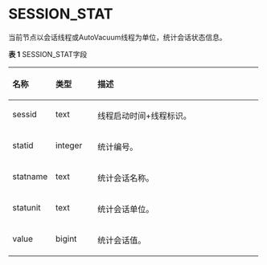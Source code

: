 # SESSION\_STAT

当前节点以会话线程或AutoVacuum线程为单位，统计会话状态信息。

**表 1**  SESSION\_STAT字段

<a name="zh-cn_topic_0237122629_table1132215303204"></a>
<table><thead align="left"><tr id="zh-cn_topic_0237122629_row24058300203"><th class="cellrowborder" valign="top" width="17.27%" id="mcps1.2.4.1.1"><p id="zh-cn_topic_0237122629_p4405133014203"><a name="zh-cn_topic_0237122629_p4405133014203"></a><a name="zh-cn_topic_0237122629_p4405133014203"></a><strong id="zh-cn_topic_0237122629_b18405113014201"><a name="zh-cn_topic_0237122629_b18405113014201"></a><a name="zh-cn_topic_0237122629_b18405113014201"></a>名称</strong></p>
</th>
<th class="cellrowborder" valign="top" width="16.8%" id="mcps1.2.4.1.2"><p id="zh-cn_topic_0237122629_p10408230162015"><a name="zh-cn_topic_0237122629_p10408230162015"></a><a name="zh-cn_topic_0237122629_p10408230162015"></a><strong id="zh-cn_topic_0237122629_b040883011203"><a name="zh-cn_topic_0237122629_b040883011203"></a><a name="zh-cn_topic_0237122629_b040883011203"></a>类型</strong></p>
</th>
<th class="cellrowborder" valign="top" width="65.93%" id="mcps1.2.4.1.3"><p id="zh-cn_topic_0237122629_p16408113010206"><a name="zh-cn_topic_0237122629_p16408113010206"></a><a name="zh-cn_topic_0237122629_p16408113010206"></a><strong id="zh-cn_topic_0237122629_b1340833019202"><a name="zh-cn_topic_0237122629_b1340833019202"></a><a name="zh-cn_topic_0237122629_b1340833019202"></a>描述</strong></p>
</th>
</tr>
</thead>
<tbody><tr id="zh-cn_topic_0237122629_row16408163018209"><td class="cellrowborder" valign="top" width="17.27%" headers="mcps1.2.4.1.1 "><p id="zh-cn_topic_0237122629_p1840843082018"><a name="zh-cn_topic_0237122629_p1840843082018"></a><a name="zh-cn_topic_0237122629_p1840843082018"></a>sessid</p>
</td>
<td class="cellrowborder" valign="top" width="16.8%" headers="mcps1.2.4.1.2 "><p id="zh-cn_topic_0237122629_p9408143042018"><a name="zh-cn_topic_0237122629_p9408143042018"></a><a name="zh-cn_topic_0237122629_p9408143042018"></a>text</p>
</td>
<td class="cellrowborder" valign="top" width="65.93%" headers="mcps1.2.4.1.3 "><p id="zh-cn_topic_0237122629_p124092030102014"><a name="zh-cn_topic_0237122629_p124092030102014"></a><a name="zh-cn_topic_0237122629_p124092030102014"></a>线程启动时间+线程标识。</p>
</td>
</tr>
<tr id="zh-cn_topic_0237122629_row1440919308205"><td class="cellrowborder" valign="top" width="17.27%" headers="mcps1.2.4.1.1 "><p id="zh-cn_topic_0237122629_p19409113013208"><a name="zh-cn_topic_0237122629_p19409113013208"></a><a name="zh-cn_topic_0237122629_p19409113013208"></a>statid</p>
</td>
<td class="cellrowborder" valign="top" width="16.8%" headers="mcps1.2.4.1.2 "><p id="zh-cn_topic_0237122629_p5409193062015"><a name="zh-cn_topic_0237122629_p5409193062015"></a><a name="zh-cn_topic_0237122629_p5409193062015"></a>integer</p>
</td>
<td class="cellrowborder" valign="top" width="65.93%" headers="mcps1.2.4.1.3 "><p id="zh-cn_topic_0237122629_p84091630152017"><a name="zh-cn_topic_0237122629_p84091630152017"></a><a name="zh-cn_topic_0237122629_p84091630152017"></a>统计编号。</p>
</td>
</tr>
<tr id="zh-cn_topic_0237122629_row16409123017207"><td class="cellrowborder" valign="top" width="17.27%" headers="mcps1.2.4.1.1 "><p id="zh-cn_topic_0237122629_p184090303201"><a name="zh-cn_topic_0237122629_p184090303201"></a><a name="zh-cn_topic_0237122629_p184090303201"></a>statname</p>
</td>
<td class="cellrowborder" valign="top" width="16.8%" headers="mcps1.2.4.1.2 "><p id="zh-cn_topic_0237122629_p4410143015208"><a name="zh-cn_topic_0237122629_p4410143015208"></a><a name="zh-cn_topic_0237122629_p4410143015208"></a>text</p>
</td>
<td class="cellrowborder" valign="top" width="65.93%" headers="mcps1.2.4.1.3 "><p id="zh-cn_topic_0237122629_p8410183018209"><a name="zh-cn_topic_0237122629_p8410183018209"></a><a name="zh-cn_topic_0237122629_p8410183018209"></a>统计会话名称。</p>
</td>
</tr>
<tr id="zh-cn_topic_0237122629_row1041073013206"><td class="cellrowborder" valign="top" width="17.27%" headers="mcps1.2.4.1.1 "><p id="zh-cn_topic_0237122629_p144109300204"><a name="zh-cn_topic_0237122629_p144109300204"></a><a name="zh-cn_topic_0237122629_p144109300204"></a>statunit</p>
</td>
<td class="cellrowborder" valign="top" width="16.8%" headers="mcps1.2.4.1.2 "><p id="zh-cn_topic_0237122629_p141073014207"><a name="zh-cn_topic_0237122629_p141073014207"></a><a name="zh-cn_topic_0237122629_p141073014207"></a>text</p>
</td>
<td class="cellrowborder" valign="top" width="65.93%" headers="mcps1.2.4.1.3 "><p id="zh-cn_topic_0237122629_p241023042011"><a name="zh-cn_topic_0237122629_p241023042011"></a><a name="zh-cn_topic_0237122629_p241023042011"></a>统计会话单位。</p>
</td>
</tr>
<tr id="zh-cn_topic_0237122629_row1341033019209"><td class="cellrowborder" valign="top" width="17.27%" headers="mcps1.2.4.1.1 "><p id="zh-cn_topic_0237122629_p20410133018202"><a name="zh-cn_topic_0237122629_p20410133018202"></a><a name="zh-cn_topic_0237122629_p20410133018202"></a>value</p>
</td>
<td class="cellrowborder" valign="top" width="16.8%" headers="mcps1.2.4.1.2 "><p id="zh-cn_topic_0237122629_p10410113092016"><a name="zh-cn_topic_0237122629_p10410113092016"></a><a name="zh-cn_topic_0237122629_p10410113092016"></a>bigint</p>
</td>
<td class="cellrowborder" valign="top" width="65.93%" headers="mcps1.2.4.1.3 "><p id="zh-cn_topic_0237122629_p154114304208"><a name="zh-cn_topic_0237122629_p154114304208"></a><a name="zh-cn_topic_0237122629_p154114304208"></a>统计会话值。</p>
</td>
</tr>
</tbody>
</table>

